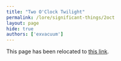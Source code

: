 ```yaml
---
title: "Two O'Clock Twilight"
permalink: /lore/significant-things/2oct
layout: page
hide: true
authors: ['exvacuum']
---
```

<html>
<head>
    <script type="text/javascript">
        window.location.replace("./#2oct");
    </script>
</head>
<body>
<p>This page has been relocated to <a href="./#2oct">this link</a>.</p>
</body>
</html>